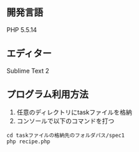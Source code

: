 ## 開発言語
PHP 5.5.14

## エディター
Sublime Text 2

## プログラム利用方法

1. 任意のディレクトリにtaskファイルを格納
2. コンソールで以下のコマンドを打つ

```
cd taskファイルの格納先のフォルダパス/spec1
php recipe.php
```
